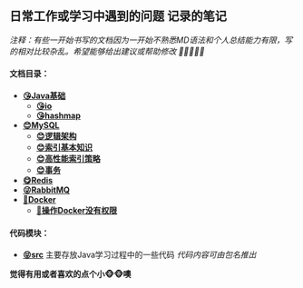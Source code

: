 ## 日常工作或学习中遇到的问题 记录的笔记

*注释：有些一开始书写的文档因为一开始不熟悉MD语法和个人总结能力有限，写的相对比较杂乱。希望能够给出建议或帮助修改	🤞🤞🤞🤞🤞*

#### 文档目录：

- **[😘Java基础](/doc/java)**
  - **[😘io](/doc/java/io)**
  - **[😘hashmap](/doc/java/javabase/hashmap)**
- **[😊MySQL](/doc/mysql)**
  - **[😊逻辑架构](/doc/mysql/MySQL逻辑架构.md)**
  - **[😊索引基本知识](/doc/mysql/MySQL索引.md)**
  - **[😊高性能索引策略](/doc/mysql/MySQL索引高性能策略.md)**
  - **[😊事务](/doc/mysql/MySQL事务.md)**
- **[😋Redis](/doc/redis/Redis大纲.md)**
- **[😜RabbitMQ](/doc/rabbitmq)**
- **[🤣Docker](/doc/docker)**
  - **[🤣操作Docker没有权限](/doc/docker/执行docker报没有权限解决.md)**

#### 代码模块：

- **[😝src](/src)** 主要存放Java学习过程中的一些代码 *代码内容可由包名推出*



**觉得有用或者喜欢的点个小🐵🐵噢**